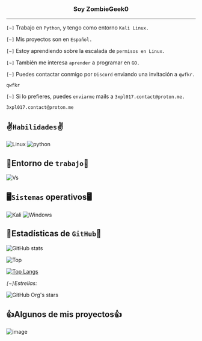 <center><h3>Soy ZombieGeek0</h3></center>

<hr>

`[~]` Trabajo en `Python`, y tengo como entorno `Kali Linux.`

`[~]` Mis proyectos son en `Español.`

`[~]` Estoy aprendiendo sobre la escalada de `permisos en Linux.`

`[~]` También me interesa `aprender` a programar en `GO.`

`[~]` Puedes contactar conmigo por `Discord` enviando una invitación a `qwfkr.`

    qwfkr

`[~]` Si lo prefieres, puedes `enviarme` mails a `3xpl017.contact@proton.me.`

    3xpl017.contact@proton.me

## ✌️`Habilidades`✌️
![Linux](https://img.shields.io/badge/Linux-FCC624?style=for-the-badge&logo=linux&logoColor=black)
![python](https://img.shields.io/badge/Python-14354C?style=for-the-badge&logo=python&logoColor=white)

## 🤔Entorno de `trabajo`🤔
![Vs](https://img.shields.io/badge/Visual_Studio_Code-0078D4?style=for-the-badge&logo=visual%20studio%20code&logoColor=white)

## 🖥️`Sistemas` operativos🖥️
![Kali](https://img.shields.io/badge/Kali_Linux-557C94?style=for-the-badge&logo=kali-linux&logoColor=white)
![Windows](https://img.shields.io/badge/Windows-0078D6?style=for-the-badge&logo=windows&logoColor=white)

## 🗿Estadísticas de `GitHub`🗿
![GitHub stats](https://github-readme-stats.vercel.app/api?username=ZombieGeek0&show_icons=true&theme=radical)


![Top](https://github-readme-stats.vercel.app/api/top-langs/?username=ZombieGeek0&hide_progress=true&theme=radical)

[![Top Langs](https://github-readme-stats.vercel.app/api/top-langs/?username=ZombieGeek0&layout=compact)](https://github.com/ZombieGeek0/github-readme-stats)


*`[~]`Estrellas:*

![GitHub Org's stars](https://img.shields.io/github/stars/camilafernanda?style=social)

## 👍Algunos de mis proyectos👍

![image](https://github.com/ZombieGeeK0/ZombieGeeK0/assets/158185295/4deee8d5-1af9-4bcf-bbe9-971801331e7e)
